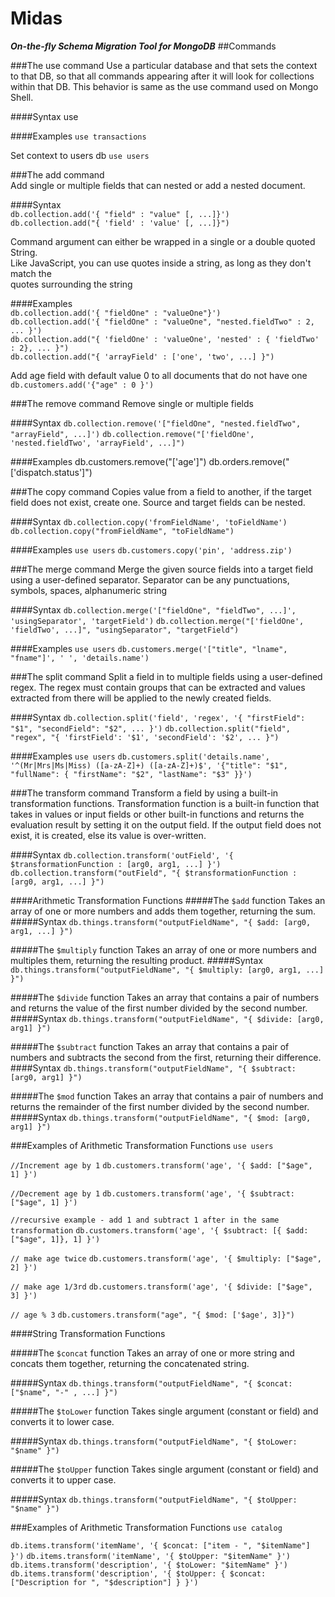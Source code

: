 # Midas
***On-the-fly Schema Migration Tool for MongoDB***
##Commands

###The use command
Use a particular database and that sets the context to that DB, so that all commands
appearing after it will look for collections within that DB.  This behavior is
same as the use command used on Mongo Shell.

####Syntax
use <db>

####Examples
`use transactions`

Set context to users db
`use users`


###The add command                                                                                         
Add single or multiple fields that can nested or add a nested document.                                      
                                                                                                    
####Syntax                                                                                             
`db.collection.add('{ "field" : "value" [, ...]}')`                                            
`db.collection.add("{ 'field' : 'value' [, ...]}")`                                            
                                                                                                    
Command argument can either be wrapped in a single or a double quoted String.                       
Like JavaScript, you can use quotes inside a string, as long as they don't match the                
quotes surrounding the string                                                                       
                                                                                       
####Examples                                                                                           
`db.collection.add('{ "fieldOne" : "valueOne"}')`                                              
`db.collection.add('{ "fieldOne" : "valueOne", "nested.fieldTwo" : 2, ... }')`                 
`db.collection.add("{ 'fieldOne' : 'valueOne', 'nested' : { 'fieldTwo' : 2}, ... }")`          
`db.collection.add("{ 'arrayField' : ['one', 'two', ...] }")`                                  
                                                                                                    
Add age field with default value 0 to all documents that do not have one
`db.customers.add('{"age" : 0 }')`

###The remove command
Remove single or multiple fields

####Syntax
  `db.collection.remove('["fieldOne", "nested.fieldTwo", "arrayField", ...]')`
  `db.collection.remove("['fieldOne', 'nested.fieldTwo', 'arrayField', ...]")`
 
####Examples
db.customers.remove("['age']")
db.orders.remove("['dispatch.status']")

###The copy command
Copies value from a field to another, if the target field does not exist, create one.
Source and target fields can be nested.

####Syntax
`db.collection.copy('fromFieldName', 'toFieldName')`
`db.collection.copy("fromFieldName", "toFieldName")`

####Examples
`use users`
`db.customers.copy('pin', 'address.zip')`

###The merge command
Merge the given source fields into a target field using a user-defined separator.  Separator can be any punctuations, symbols, spaces, alphanumeric string

####Syntax
`db.collection.merge('["fieldOne", "fieldTwo", ...]', 'usingSeparator', 'targetField')`
`db.collection.merge("['fieldOne', 'fieldTwo', ...]", "usingSeparator", "targetField")`

####Examples
`use users`
`db.customers.merge('["title", "lname", "fname"]', ' ', 'details.name')`

###The split command
Split a field in to multiple fields using a user-defined regex.  The regex must contain groups that can be extracted and 
values extracted from there will be applied to the newly created fields.

####Syntax
`db.collection.split('field', 'regex', '{ "firstField": "$1", "secondField": "$2", ... }')`
`db.collection.split("field", "regex", "{ 'firstField': '$1', 'secondField': '$2', ... }")`

####Examples
`use users`
`db.customers.split('details.name', '^(Mr|Mrs|Ms|Miss) ([a-zA-Z]+) ([a-zA-Z]+)$', '{"title": "$1", "fullName": { "firstName": "$2", "lastName": "$3" }}')`

###The transform command
Transform a field by using a built-in transformation functions.  Transformation function is a built-in function that takes in values or input fields 
or other built-in functions and returns the evaluation result by setting it on the output field.  If the output field does not exist, it is created, 
else its value is over-written.

####Syntax
`db.collection.transform('outField', '{ $transformationFunction : [arg0, arg1, ...] }')`
`db.collection.transform("outField", "{ $transformationFunction : [arg0, arg1, ...] }")`

####Arithmetic Transformation Functions
#####The `$add` function 
Takes an array of one or more numbers and adds them together, returning the sum.
#####Syntax
`db.things.transform("outputFieldName", "{ $add: [arg0, arg1, ...] }")`

#####The `$multiply` function 
Takes an array of one or more numbers and multiples them, returning the resulting product.
#####Syntax
`db.things.transform("outputFieldName", "{ $multiply: [arg0, arg1, ...] }")`

#####The `$divide` function 
Takes an array that contains a pair of numbers and returns the value of the first number divided by the second number.
#####Syntax
`db.things.transform("outputFieldName", "{ $divide: [arg0, arg1] }")`

#####The `$subtract` function 
Takes an array that contains a pair of numbers and subtracts the second from the first, returning their difference.
####Syntax
`db.things.transform("outputFieldName", "{ $subtract: [arg0, arg1] }")`

#####The `$mod` function 
Takes an array that contains a pair of numbers and returns the remainder of the first number divided by the second number.
#####Syntax
`db.things.transform("outputFieldName", "{ $mod: [arg0, arg1] }")`

###Examples of Arithmetic Transformation Functions
`use users`

`//Increment age by 1`
`db.customers.transform('age', '{ $add: ["$age", 1] }')`

`//Decrement age by 1`
`db.customers.transform('age', '{ $subtract: ["$age", 1] }')`

`//recursive example - add 1 and subtract 1 after in the same transformation`
`db.customers.transform('age', '{ $subtract: [{ $add: ["$age", 1]}, 1] }')`

`// make age twice`
`db.customers.transform('age', '{ $multiply: ["$age", 2] }')`

`// make age 1/3rd`
`db.customers.transform('age', '{ $divide: ["$age", 3] }')`

`// age % 3`
`db.customers.transform("age", "{ $mod: ['$age', 3]}")`

####String Transformation Functions

#####The `$concat` function 
Takes an array of one or more string and concats them together, returning the concatenated string.

#####Syntax
`db.things.transform("outputFieldName", "{ $concat: ["$name", "-" , ...] }")`

#####The `$toLower` function 
Takes single argument (constant or field) and converts it to lower case.

#####Syntax
`db.things.transform("outputFieldName", "{ $toLower: "$name" }")`

#####The `$toUpper` function 
Takes single argument (constant or field) and converts it to upper case.

#####Syntax
`db.things.transform("outputFieldName", "{ $toUpper: "$name" }")`

###Examples of Arithmetic Transformation Functions
`use catalog`

`db.items.transform('itemName', '{ $concat: ["item - ", "$itemName"] }')`
`db.items.transform('itemName', '{ $toUpper: "$itemName" }')`
`db.items.transform('description', '{ $toLower: "$itemName" }')`
`db.items.transform('description', '{ $toUpper: { $concat: ["Description for ", "$description"] } }')`
